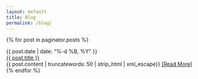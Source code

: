 ```yaml
---
layout: default
title: Blog
permalink: /blog/
---
```


{% for post in paginator.posts %}
  <div id="date">{{ post.date | date: "%-d %B, %Y" }}</div>
  <a href="{{ post.url | prepend: site.baseurl }}">
	  <div id="page-title">{{ post.title }}</div>
  </a>
  {{ post.content | truncatewords: 50 | strip_html | xml_escape}}
  <a href="{{ post.url | prepend: site.baseurl }}">[Read&nbsp;More]</a>
{% endfor %}
